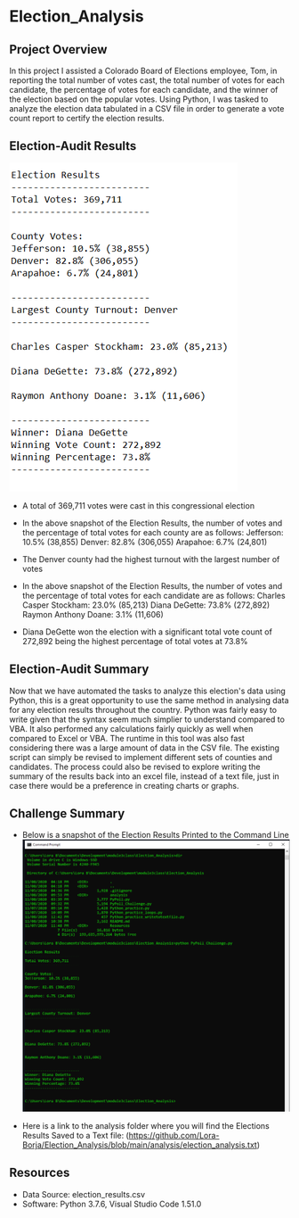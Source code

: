 # Election_Analysis

## Project Overview
In this project I assisted a Colorado Board of Elections employee, Tom, in reporting the total number of votes cast, the total number of votes for each candidate, the percentage of votes for each candidate, and the winner of the election based on the popular votes. Using Python, I was tasked to analyze the election data tabulated in a CSV file in order to generate a vote count report to certify the election results.

## Election-Audit Results
![Election_Results_Snapshot](https://github.com/Lora-Borja/Election_Analysis/blob/main/analysis/Election_Results_Snapshot.PNG)

* A total of 369,711 votes were cast in this congressional election
* In the above snapshot of the Election Results, the number of votes and the percentage of total votes for each county are as follows:
Jefferson: 10.5% (38,855)
Denver: 82.8% (306,055)
Arapahoe: 6.7% (24,801)

* The Denver county had the highest turnout with the largest number of votes
* In the above snapshot of the Election Results, the number of votes and the percentage of total votes for each candidate are as follows:
Charles Casper Stockham: 23.0% (85,213)
Diana DeGette: 73.8% (272,892)
Raymon Anthony Doane: 3.1% (11,606)

* Diana DeGette won the election with a significant total vote count of 272,892 being the highest percentage of total votes at 73.8%


## Election-Audit Summary
Now that we have automated the tasks to analyze this election's data using Python, this is a great opportunity to use the same method in analysing data for any election results throughout the country. Python was fairly easy to write given that the syntax seem much simplier to understand compared to VBA. It also performed any calculations fairly quickly as well when compared to Excel or VBA. The runtime in this tool was also fast considering there was a large amount of data in the CSV file. The existing script can simply be revised to implement different sets of counties and candidates. The process could also be revised to explore writing the summary of the results back into an excel file, instead of a text file, just in case there would be a preference in creating charts or graphs.

## Challenge Summary
* Below is a snapshot of the Election Results Printed to the Command Line
![Election_Results_onCommandline](https://github.com/Lora-Borja/Election_Analysis/blob/main/analysis/Election_Results_onCommandline.PNG)

* Here is a link to the analysis folder where you will find the Elections Results Saved to a Text file:
(https://github.com/Lora-Borja/Election_Analysis/blob/main/analysis/election_analysis.txt)


## Resources
- Data Source: election_results.csv
- Software: Python 3.7.6, Visual Studio Code 1.51.0
